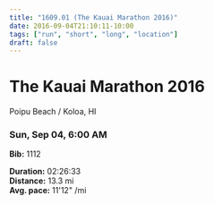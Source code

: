 ```yaml
---
title: "1609.01 (The Kauai Marathon 2016)"
date: 2016-09-04T21:10:11-10:00
tags: ["run", "short", "long", "location"]
draft: false
---
```


# The Kauai Marathon 2016

Poipu Beach / Koloa, HI

### Sun, Sep 04, 6:00 AM

**Bib:** 1112

**Duration:** 02:26:33  
**Distance:** 13.3 mi  
**Avg. pace:** 11'12" /mi